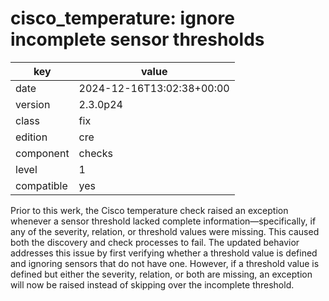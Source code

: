 [//]: # (werk v2)
# cisco_temperature: ignore incomplete sensor thresholds

key        | value
---------- | ---
date       | 2024-12-16T13:02:38+00:00
version    | 2.3.0p24
class      | fix
edition    | cre
component  | checks
level      | 1
compatible | yes

Prior to this werk, the Cisco temperature check raised an exception
whenever a sensor threshold lacked complete information—specifically,
if any of the severity, relation, or threshold values were missing.
This caused both the discovery and check processes to fail. The updated
behavior addresses this issue by first verifying whether a threshold value
is defined and ignoring sensors that do not have one. However, if a
threshold value is defined but either the severity, relation, or both are
missing, an exception will now be raised instead of skipping over the incomplete
threshold.
